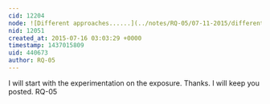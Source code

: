 ```yaml
---
cid: 12204
node: ![Different approaches......](../notes/RQ-05/07-11-2015/different-approaches)
nid: 12051
created_at: 2015-07-16 03:03:29 +0000
timestamp: 1437015809
uid: 440673
author: RQ-05
---
```


I will start with the experimentation on the exposure. Thanks. I will keep you posted.
RQ-05